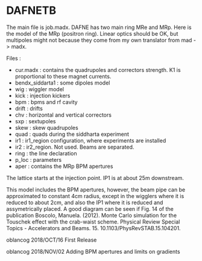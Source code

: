 DAFNETB
=======

The main file is job.madx.
DAFNE has two main ring MRe and MRp. Here is the model of the MRp (positron ring).
Linear optics should be OK, but multipoles might not because they come from my
own translator from mad -> madx.

Files :
* cur.madx : contains the quadrupoles and correctors strength. K1 is proportional to these magnet currents.
* bendx_siddarta1 : some dipoles model
* wig   : wiggler model
* kick  : injection kickers
* bpm   : bpms and rf cavity
* drift : drifts
* chv   : horizontal and vertical correctors
* sxp   : sextupoles
* skew  : skew quadrupoles
* quad  : quads during the siddharta experiment
* ir1   : ir1_region configuration, where experiments are installed
* ir2   : ir2_region. Not used. Beams are separated.
* ring  : the line declaration
* p_loc : parameters
* aper  : contains the MRp BPM apertures

The lattice starts at the injection point. IP1 is at about 25m downstream.

This model includes the BPM apertures, however, the beam pipe can be approximated to constant 4cm radius, except in the wigglers where it is reduced to about 2cm, and also the IP1 where it is reduced and assymetrically placed.
A good diagram can be seen if Fig. 14 of the publication Boscolo, Manuela. (2012). Monte Carlo simulation for the Touschek effect with the crab-waist scheme. Physical Review Special Topics - Accelerators and Beams. 15. 10.1103/PhysRevSTAB.15.104201.

oblancog 2018/OCT/16 First Release

oblancog 2018/NOV/02 Adding BPM apertures and limits on gradients